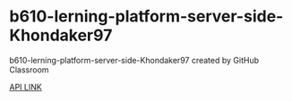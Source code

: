 # b610-lerning-platform-server-side-Khondaker97
b610-lerning-platform-server-side-Khondaker97 created by GitHub Classroom

[API LINK](https://ph10server.vercel.app/)

